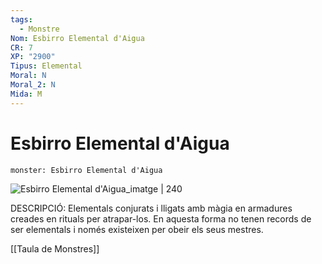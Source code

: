 ```yaml
---
tags:
  - Monstre
Nom: Esbirro Elemental d'Aigua
CR: 7
XP: "2900"
Tipus: Elemental
Moral: N
Moral_2: N
Mida: M
---
```

# Esbirro Elemental d'Aigua

```statblock
monster: Esbirro Elemental d'Aigua
```

![Esbirro Elemental d'Aigua_imatge | 240](https://www.aidedd.org/dnd/images/water-elemental-myrmidon.jpg)

DESCRIPCIÓ: 
Elementals conjurats i lligats amb màgia en armadures creades en rituals per atrapar-los. En aquesta forma no tenen records de ser elementals i només existeixen per obeir els seus mestres.

[[Taula de Monstres]]